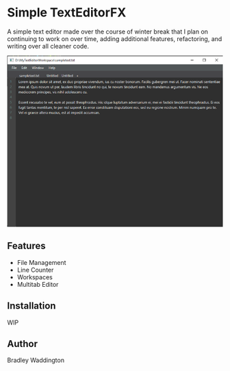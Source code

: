 # Simple TextEditorFX
A simple text editor made over the course of winter break that I plan on continuing to work on over time, adding additional features, refactoring, and writing over all cleaner code.

<p align="center">
  <img width="600" height="400" src="images/screenshot2.png">
</p>

## Features
- File Management
- Line Counter
- Workspaces
- Multitab Editor
## Installation
WIP
## Author
Bradley Waddington
